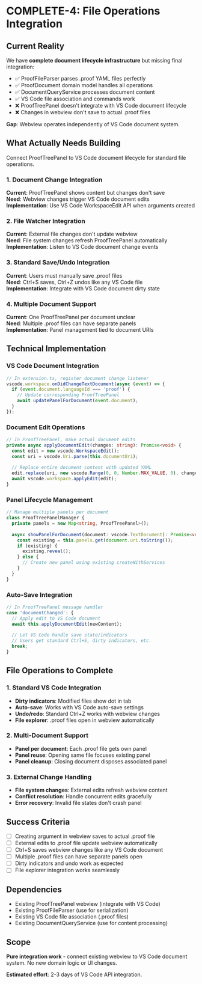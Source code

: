 # COMPLETE-4: File Operations Integration

## Current Reality  
We have **complete document lifecycle infrastructure** but missing final integration:
- ✅ ProofFileParser parses .proof YAML files perfectly
- ✅ ProofDocument domain model handles all operations
- ✅ DocumentQueryService processes document content  
- ✅ VS Code file association and commands work
- ❌ ProofTreePanel doesn't integrate with VS Code document lifecycle
- ❌ Changes in webview don't save to actual .proof files

**Gap**: Webview operates independently of VS Code document system.

## What Actually Needs Building
Connect ProofTreePanel to VS Code document lifecycle for standard file operations.

### 1. Document Change Integration
**Current**: ProofTreePanel shows content but changes don't save  
**Need**: Webview changes trigger VS Code document edits  
**Implementation**: Use VS Code WorkspaceEdit API when arguments created

### 2. File Watcher Integration  
**Current**: External file changes don't update webview  
**Need**: File system changes refresh ProofTreePanel automatically  
**Implementation**: Listen to VS Code document change events

### 3. Standard Save/Undo Integration
**Current**: Users must manually save .proof files  
**Need**: Ctrl+S saves, Ctrl+Z undos like any VS Code file  
**Implementation**: Integrate with VS Code document dirty state

### 4. Multiple Document Support
**Current**: One ProofTreePanel per document unclear  
**Need**: Multiple .proof files can have separate panels  
**Implementation**: Panel management tied to document URIs

## Technical Implementation

### VS Code Document Integration
```typescript
// In extension.ts, register document change listener
vscode.workspace.onDidChangeTextDocument(async (event) => {
  if (event.document.languageId === 'proof') {
    // Update corresponding ProofTreePanel
    await updatePanelForDocument(event.document);
  }
});
```

### Document Edit Operations  
```typescript
// In ProofTreePanel, make actual document edits
private async applyDocumentEdit(changes: string): Promise<void> {
  const edit = new vscode.WorkspaceEdit();
  const uri = vscode.Uri.parse(this.documentUri);
  
  // Replace entire document content with updated YAML
  edit.replace(uri, new vscode.Range(0, 0, Number.MAX_VALUE, 0), changes);
  await vscode.workspace.applyEdit(edit);
}
```

### Panel Lifecycle Management
```typescript
// Manage multiple panels per document
class ProofTreePanelManager {
  private panels = new Map<string, ProofTreePanel>();
  
  async showPanelForDocument(document: vscode.TextDocument): Promise<void> {
    const existing = this.panels.get(document.uri.toString());
    if (existing) {
      existing.reveal();
    } else {
      // Create new panel using existing createWithServices
    }
  }
}
```

### Auto-Save Integration
```typescript
// In ProofTreePanel message handler
case 'documentChanged': {
  // Apply edit to VS Code document
  await this.applyDocumentEdit(newContent);
  
  // Let VS Code handle save state/indicators
  // Users get standard Ctrl+S, dirty indicators, etc.
  break;
}
```

## File Operations to Complete

### 1. Standard VS Code Integration
- **Dirty indicators**: Modified files show dot in tab
- **Auto-save**: Works with VS Code auto-save settings  
- **Undo/redo**: Standard Ctrl+Z works with webview changes
- **File explorer**: .proof files open in webview automatically

### 2. Multi-Document Support
- **Panel per document**: Each .proof file gets own panel
- **Panel reuse**: Opening same file focuses existing panel
- **Panel cleanup**: Closing document disposes associated panel

### 3. External Change Handling
- **File system changes**: External edits refresh webview content
- **Conflict resolution**: Handle concurrent edits gracefully
- **Error recovery**: Invalid file states don't crash panel

## Success Criteria
- [ ] Creating argument in webview saves to actual .proof file
- [ ] External edits to .proof file update webview automatically  
- [ ] Ctrl+S saves webview changes like any VS Code document
- [ ] Multiple .proof files can have separate panels open
- [ ] Dirty indicators and undo work as expected
- [ ] File explorer integration works seamlessly

## Dependencies
- Existing ProofTreePanel webview (integrate with VS Code)
- Existing ProofFileParser (use for serialization)  
- Existing VS Code file association (.proof files)
- Existing DocumentQueryService (use for content processing)

## Scope  
**Pure integration work** - connect existing webview to VS Code document system. No new domain logic or UI changes.

**Estimated effort**: 2-3 days of VS Code API integration.